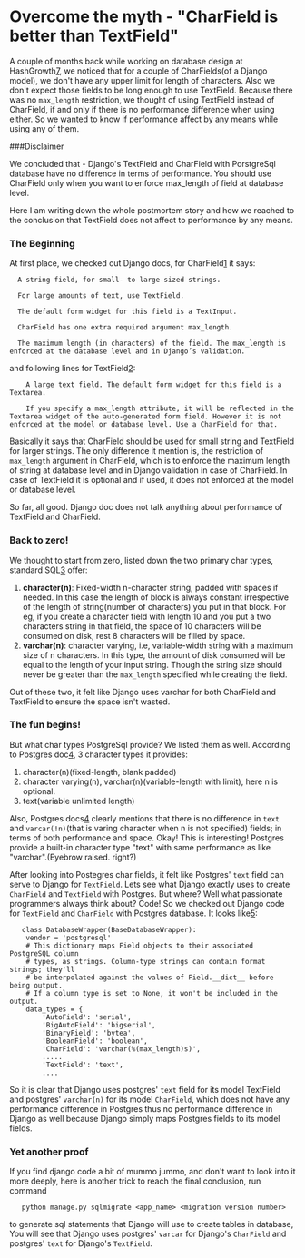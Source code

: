 # Overcome the myth - "CharField is better than TextField"

A couple of months back while working on database design at HashGrowth[7], we noticed that for a couple of CharFields(of a Django model), we don't have any upper limit for length of characters. Also we don't expect those fields to be long enough to use TextField. Because there was no `max_length` restriction, we thought of using TextField instead of CharField, if and only if there is no performance difference when using either. So we wanted to know if performance affect by any means while using any of them.

###Disclaimer

We concluded that - Django's TextField and CharField with PorstgreSql database have no difference in terms of performance. You should use CharField only when you want to enforce max_length of field at database level.

Here I am writing down the whole postmortem story and how we reached to the conclusion that TextField does not affect to performance by any means.

### The Beginning


At first place, we checked out Django docs, for CharField[1] it says:  

   
      A string field, for small- to large-sized strings.
      
      For large amounts of text, use TextField.
      
      The default form widget for this field is a TextInput.
      
      CharField has one extra required argument max_length.
      
      The maximum length (in characters) of the field. The max_length is enforced at the database level and in Django’s validation.

 and following lines for TextField[2]: 

```
    A large text field. The default form widget for this field is a Textarea.
    
    If you specify a max_length attribute, it will be reflected in the Textarea widget of the auto-generated form field. However it is not enforced at the model or database level. Use a CharField for that.
```
 
Basically it says that CharField should be used for small string and TextField for larger strings. The only difference it mention is, the restriction of `max_length` argument in CharField, which is to enforce the maximum length of string at database level and in Django validation in case of CharField. In case of TextField it is optional and if used, it does not enforced at the model or database level.

So far, all good. Django doc does not talk anything about performance of TextField and CharField.

### Back to zero!

We thought to start from zero, listed down the two primary char types, standard SQL[3] offer:

1.  **character(n)**: Fixed-width n-character string, padded with spaces if needed. In this case the length of block is always constant irrespective of the length of string(number of characters) you put in that block. For eg, if you create a character field with length 10 and you put a two characters string in that field, the space of 10 characters will be consumed on disk, rest 8 characters will be filled by space.  
2.  **varchar(n)**: character varying, i.e, variable-width string with a maximum size of n characters. In this type, the amount of disk consumed will be equal to the length of your input string. Though the string size should never be greater than the `max_length` specified while creating the field.

Out of these two, it felt like Django uses varchar for both CharField and TextField to ensure the space isn't wasted.
 
### The fun begins!
But what char types PostgreSql provide? We listed them as well. According to Postgres doc[4], 3 character types it provides:  

1. character(n)(fixed-length, blank padded)  
2. character varying(n), varchar(n)(variable-length with limit), here n is optional.  
3. text(variable unlimited length)

Also, Postgres docs[4] clearly mentions that there is no difference in `text` and `varcar(!n)`(that is varing character when n is not specified) fields; in terms of both performance and space. Okay! This is interesting! Postgres provide a built-in character type "text"  with same performance as like "varchar".(Eyebrow raised. right?)

After looking into Postegres char fields, it felt like Postgres' `text` field can serve to Django for `TextField`. Lets see what Django exactly uses to create `CharField` and `TextField` with Postgres. But where? Well what passionate programmers always think about? Code! So we checked out Django code for `TextField` and `CharField` with Postgres database. It looks like[5]:

  
```
   class DatabaseWrapper(BaseDatabaseWrapper):
    vendor = 'postgresql'
    # This dictionary maps Field objects to their associated PostgreSQL column
    # types, as strings. Column-type strings can contain format strings; they'll
    # be interpolated against the values of Field.__dict__ before being output.
    # If a column type is set to None, it won't be included in the output.
    data_types = {
        'AutoField': 'serial',
        'BigAutoField': 'bigserial',
        'BinaryField': 'bytea',
        'BooleanField': 'boolean',
        'CharField': 'varchar(%(max_length)s)',
        .....
        'TextField': 'text',
        ....
```

So it is clear that Django uses postgres' `text` field for its model TextField and postgres' `varchar(n)` for its model `CharField`, which does not have any performance difference in Postgres thus no performance difference in Django as well because Django simply maps Postgres fields to its model fields. 

### Yet another proof
If you find django code a bit of mummo jummo, and don't want to look into it more deeply, here is another trick to reach the final conclusion, run command  

 ```  
    python manage.py sqlmigrate <app_name> <migration version number>
```  
    
 to generate sql statements that Django will use to create tables in database, You will see that Django uses postgres' `varcar` for Django's `CharField` and postgres' `text` for Django's `TextField`.


[1]: https://docs.djangoproject.com/en/1.10/ref/models/fields/#charfield
[2]: https://docs.djangoproject.com/en/1.10/ref/models/fields/#textfield
[3]: https://en.wikipedia.org/wiki/SQL#Data_types
[4]: https://www.postgresql.org/docs/9.5/static/datatype-character.html 
[5]: https://github.com/django/django/blob/master/django/db/backends/postgresql/base.py#L90
[6]: https://docs.djangoproject.com/en/1.10/ref/databases
[7]: http://hashgrowth.com/
